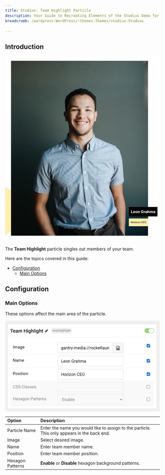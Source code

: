 ```yaml
---
title: Studius: Team Highlight Particle
description: Your Guide to Recreating Elements of the Studius Demo for WordPress
breadcrumb: /wordpress:WordPress/!themes:Themes/studius:Studius

---
```


## Introduction

![](assets/particle_teamhighlight1.png)

The **Team Highlight** particle singles out members of your team.

Here are the topics covered in this guide:

* [Configuration](#configuration)
    - [Main Options](#settings)

## Configuration

### Main Options 

These options affect the main area of the particle.

![](assets/particle_teamhighlight2.png)

| Option        | Description                                                                                 |
| :------------ | :------------------------------------------------------------------------------------------ |
| Particle Name | Enter the name you would like to assign to the particle. This only appears in the back end. |
| Image       	| Select desired image.                                                          |
| Name        	| Enter team member name.                                          |
| Position      | Enter team member position.                                            |
| Hexagon Patterns   | **Enable** or **Disable** hexagon background patterns.       |   